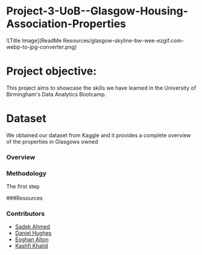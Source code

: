 # Project-3-UoB--Glasgow-Housing-Association-Properties

![Title Image](ReadMe Resources/glasgow-skyline-bw-wee-ezgif.com-webp-to-jpg-converter.png)

# Project objective:  
This project aims to showcase the skills we have learned in the University of Birmingham's Data Analytics Bootcamp.



# Dataset  
We obtained our dataset from Kaggle and it provides a complete overview of the properties in Glasgows owned

### Overview

### Methodology  
The first step 



###Resources


### Contributors

* [Sadek Ahmed](https://github.com/Sadek-Ahmed16)  
* [Daniel Hughes](https://github.com/DanielHughes1580)  
* [Eoghan Alton](https://github.com/ERAA1997)
* [Kashfi Khalid](https://github.com/kashfi-khalid)
